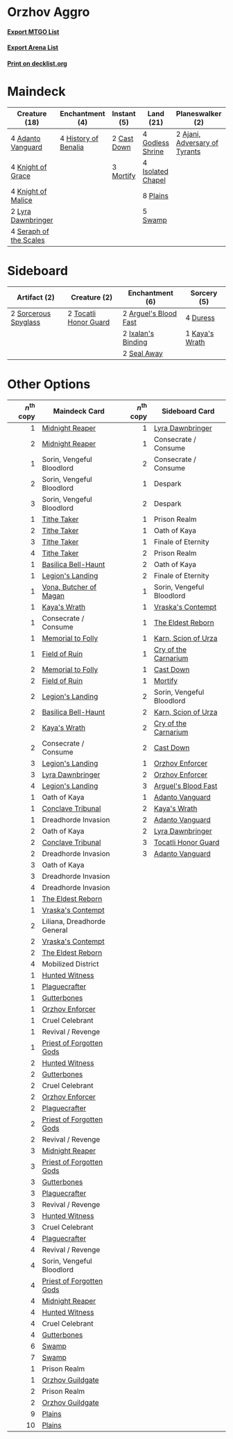 # Orzhov Aggro

#### [Export MTGO List](../collection/Orzhov%20Aggro/Orzhov%20Aggro.txt)
#### [Export Arena List](../collection/Orzhov%20Aggro/Orzhov%20Aggro_arena.txt)
#### [Print on decklist.org](http://decklist.org/?deckmain=4%09Adanto%20Vanguard%0A2%09Ajani,%20Adversary%20of%20Tyrants%0A2%09Cast%20Down%0A2%09Duress%0A4%09Gideon%20Blackblade%0A4%09Godless%20Shrine%0A4%09History%20of%20Benalia%0A4%09Isolated%20Chapel%0A4%09Knight%20of%20Grace%0A4%09Knight%20of%20Malice%0A1%09Liliana,%20Dreadhorde%20General%0A2%09Lyra%20Dawnbringer%0A3%09Mobilized%20District%0A3%09Mortify%0A8%09Plains%0A4%09Seraph%20of%20the%20Scales%0A5%09Swamp&deckside=2%09Arguel's%20Blood%20Fast%0A4%09Duress%0A2%09Ixalan's%20Binding%0A1%09Kaya's%20Wrath%0A2%09Seal%20Away%0A2%09Sorcerous%20Spyglass%0A2%09Tocatli%20Honor%20Guard)
# Maindeck

|                                          Creature (18)                                          |                                        Enchantment (4)                                        |                                     Instant (5)                                      |                                         Land (21)                                          |                                            Planeswalker (2)                                            |                                   Sorcery (2)                                    |         Unknown (8)         |
|-------------------------------------------------------------------------------------------------|-----------------------------------------------------------------------------------------------|--------------------------------------------------------------------------------------|--------------------------------------------------------------------------------------------|--------------------------------------------------------------------------------------------------------|----------------------------------------------------------------------------------|-----------------------------|
|4 [Adanto Vanguard](http://gatherer.wizards.com/Pages/Card/Details.aspx?multiverseid=435152)     |4 [History of Benalia](http://gatherer.wizards.com/Pages/Card/Details.aspx?multiverseid=442909)|2 [Cast Down](http://gatherer.wizards.com/Pages/Card/Details.aspx?multiverseid=442969)|4 [Godless Shrine](http://gatherer.wizards.com/Pages/Card/Details.aspx?multiverseid=405099) |2 [Ajani, Adversary of Tyrants](http://gatherer.wizards.com/Pages/Card/Details.aspx?multiverseid=447139)|2 [Duress](http://gatherer.wizards.com/Pages/Card/Details.aspx?multiverseid=14557)|4 Gideon Blackblade          |
|4 [Knight of Grace](http://gatherer.wizards.com/Pages/Card/Details.aspx?multiverseid=442911)     |                                                                                               |3 [Mortify](http://gatherer.wizards.com/Pages/Card/Details.aspx?multiverseid=420829)  |4 [Isolated Chapel](http://gatherer.wizards.com/Pages/Card/Details.aspx?multiverseid=443129)|                                                                                                        |                                                                                  |1 Liliana, Dreadhorde General|
|4 [Knight of Malice](http://gatherer.wizards.com/Pages/Card/Details.aspx?multiverseid=442985)    |                                                                                               |                                                                                      |8 [Plains](http://gatherer.wizards.com/Pages/Card/Details.aspx?multiverseid=439856)         |                                                                                                        |                                                                                  |3 Mobilized District         |
|2 [Lyra Dawnbringer](http://gatherer.wizards.com/Pages/Card/Details.aspx?multiverseid=442914)    |                                                                                               |                                                                                      |5 [Swamp](http://gatherer.wizards.com/Pages/Card/Details.aspx?multiverseid=439858)          |                                                                                                        |                                                                                  |                             |
|4 [Seraph of the Scales](http://gatherer.wizards.com/Pages/Card/Details.aspx?multiverseid=457349)|                                                                                               |                                                                                      |                                                                                            |                                                                                                        |                                                                                  |                             |


# Sideboard

|                                         Artifact (2)                                          |                                          Creature (2)                                          |                                        Enchantment (6)                                         |                                       Sorcery (5)                                       |
|-----------------------------------------------------------------------------------------------|------------------------------------------------------------------------------------------------|------------------------------------------------------------------------------------------------|-----------------------------------------------------------------------------------------|
|2 [Sorcerous Spyglass](http://gatherer.wizards.com/Pages/Card/Details.aspx?multiverseid=435407)|2 [Tocatli Honor Guard](http://gatherer.wizards.com/Pages/Card/Details.aspx?multiverseid=435194)|2 [Arguel's Blood Fast](http://gatherer.wizards.com/Pages/Card/Details.aspx?multiverseid=439316)|4 [Duress](http://gatherer.wizards.com/Pages/Card/Details.aspx?multiverseid=14557)       |
|                                                                                               |                                                                                                |2 [Ixalan's Binding](http://gatherer.wizards.com/Pages/Card/Details.aspx?multiverseid=435168)   |1 [Kaya's Wrath](http://gatherer.wizards.com/Pages/Card/Details.aspx?multiverseid=457331)|
|                                                                                               |                                                                                                |2 [Seal Away](http://gatherer.wizards.com/Pages/Card/Details.aspx?multiverseid=442919)          |                                                                                         |


# Other Options

|*n*<sup>th</sup> copy|                                           Maindeck Card                                           |*n*<sup>th</sup> copy|                                        Sideboard Card                                         |
|--------------------:|---------------------------------------------------------------------------------------------------|--------------------:|-----------------------------------------------------------------------------------------------|
|                    1|[Midnight Reaper](http://gatherer.wizards.com/Pages/Card/Details.aspx?multiverseid=452827)         |                    1|[Lyra Dawnbringer](http://gatherer.wizards.com/Pages/Card/Details.aspx?multiverseid=442914)    |
|                    2|[Midnight Reaper](http://gatherer.wizards.com/Pages/Card/Details.aspx?multiverseid=452827)         |                    1|Consecrate / Consume                                                                           |
|                    1|Sorin, Vengeful Bloodlord                                                                          |                    2|Consecrate / Consume                                                                           |
|                    2|Sorin, Vengeful Bloodlord                                                                          |                    1|Despark                                                                                        |
|                    3|Sorin, Vengeful Bloodlord                                                                          |                    2|Despark                                                                                        |
|                    1|[Tithe Taker](http://gatherer.wizards.com/Pages/Card/Details.aspx?multiverseid=457171)             |                    1|Prison Realm                                                                                   |
|                    2|[Tithe Taker](http://gatherer.wizards.com/Pages/Card/Details.aspx?multiverseid=457171)             |                    1|Oath of Kaya                                                                                   |
|                    3|[Tithe Taker](http://gatherer.wizards.com/Pages/Card/Details.aspx?multiverseid=457171)             |                    1|Finale of Eternity                                                                             |
|                    4|[Tithe Taker](http://gatherer.wizards.com/Pages/Card/Details.aspx?multiverseid=457171)             |                    2|Prison Realm                                                                                   |
|                    1|[Basilica Bell-Haunt](http://gatherer.wizards.com/Pages/Card/Details.aspx?multiverseid=457300)     |                    2|Oath of Kaya                                                                                   |
|                    1|[Legion's Landing](http://gatherer.wizards.com/Pages/Card/Details.aspx?multiverseid=435173)        |                    2|Finale of Eternity                                                                             |
|                    1|[Vona, Butcher of Magan](http://gatherer.wizards.com/Pages/Card/Details.aspx?multiverseid=435387)  |                    1|Sorin, Vengeful Bloodlord                                                                      |
|                    1|[Kaya's Wrath](http://gatherer.wizards.com/Pages/Card/Details.aspx?multiverseid=457331)            |                    1|[Vraska's Contempt](http://gatherer.wizards.com/Pages/Card/Details.aspx?multiverseid=435283)   |
|                    1|Consecrate / Consume                                                                               |                    1|[The Eldest Reborn](http://gatherer.wizards.com/Pages/Card/Details.aspx?multiverseid=442978)   |
|                    1|[Memorial to Folly](http://gatherer.wizards.com/Pages/Card/Details.aspx?multiverseid=443130)       |                    1|[Karn, Scion of Urza](http://gatherer.wizards.com/Pages/Card/Details.aspx?multiverseid=442889) |
|                    1|[Field of Ruin](http://gatherer.wizards.com/Pages/Card/Details.aspx?multiverseid=435415)           |                    1|[Cry of the Carnarium](http://gatherer.wizards.com/Pages/Card/Details.aspx?multiverseid=457214)|
|                    2|[Memorial to Folly](http://gatherer.wizards.com/Pages/Card/Details.aspx?multiverseid=443130)       |                    1|[Cast Down](http://gatherer.wizards.com/Pages/Card/Details.aspx?multiverseid=442969)           |
|                    2|[Field of Ruin](http://gatherer.wizards.com/Pages/Card/Details.aspx?multiverseid=435415)           |                    1|[Mortify](http://gatherer.wizards.com/Pages/Card/Details.aspx?multiverseid=420829)             |
|                    2|[Legion's Landing](http://gatherer.wizards.com/Pages/Card/Details.aspx?multiverseid=435173)        |                    2|Sorin, Vengeful Bloodlord                                                                      |
|                    2|[Basilica Bell-Haunt](http://gatherer.wizards.com/Pages/Card/Details.aspx?multiverseid=457300)     |                    2|[Karn, Scion of Urza](http://gatherer.wizards.com/Pages/Card/Details.aspx?multiverseid=442889) |
|                    2|[Kaya's Wrath](http://gatherer.wizards.com/Pages/Card/Details.aspx?multiverseid=457331)            |                    2|[Cry of the Carnarium](http://gatherer.wizards.com/Pages/Card/Details.aspx?multiverseid=457214)|
|                    2|Consecrate / Consume                                                                               |                    2|[Cast Down](http://gatherer.wizards.com/Pages/Card/Details.aspx?multiverseid=442969)           |
|                    3|[Legion's Landing](http://gatherer.wizards.com/Pages/Card/Details.aspx?multiverseid=435173)        |                    1|[Orzhov Enforcer](http://gatherer.wizards.com/Pages/Card/Details.aspx?multiverseid=457223)     |
|                    3|[Lyra Dawnbringer](http://gatherer.wizards.com/Pages/Card/Details.aspx?multiverseid=442914)        |                    2|[Orzhov Enforcer](http://gatherer.wizards.com/Pages/Card/Details.aspx?multiverseid=457223)     |
|                    4|[Legion's Landing](http://gatherer.wizards.com/Pages/Card/Details.aspx?multiverseid=435173)        |                    3|[Arguel's Blood Fast](http://gatherer.wizards.com/Pages/Card/Details.aspx?multiverseid=439316) |
|                    1|Oath of Kaya                                                                                       |                    1|[Adanto Vanguard](http://gatherer.wizards.com/Pages/Card/Details.aspx?multiverseid=435152)     |
|                    1|[Conclave Tribunal](http://gatherer.wizards.com/Pages/Card/Details.aspx?multiverseid=452756)       |                    2|[Kaya's Wrath](http://gatherer.wizards.com/Pages/Card/Details.aspx?multiverseid=457331)        |
|                    1|Dreadhorde Invasion                                                                                |                    2|[Adanto Vanguard](http://gatherer.wizards.com/Pages/Card/Details.aspx?multiverseid=435152)     |
|                    2|Oath of Kaya                                                                                       |                    2|[Lyra Dawnbringer](http://gatherer.wizards.com/Pages/Card/Details.aspx?multiverseid=442914)    |
|                    2|[Conclave Tribunal](http://gatherer.wizards.com/Pages/Card/Details.aspx?multiverseid=452756)       |                    3|[Tocatli Honor Guard](http://gatherer.wizards.com/Pages/Card/Details.aspx?multiverseid=435194) |
|                    2|Dreadhorde Invasion                                                                                |                    3|[Adanto Vanguard](http://gatherer.wizards.com/Pages/Card/Details.aspx?multiverseid=435152)     |
|                    3|Oath of Kaya                                                                                       |                     |                                                                                               |
|                    3|Dreadhorde Invasion                                                                                |                     |                                                                                               |
|                    4|Dreadhorde Invasion                                                                                |                     |                                                                                               |
|                    1|[The Eldest Reborn](http://gatherer.wizards.com/Pages/Card/Details.aspx?multiverseid=442978)       |                     |                                                                                               |
|                    1|[Vraska's Contempt](http://gatherer.wizards.com/Pages/Card/Details.aspx?multiverseid=435283)       |                     |                                                                                               |
|                    2|Liliana, Dreadhorde General                                                                        |                     |                                                                                               |
|                    2|[Vraska's Contempt](http://gatherer.wizards.com/Pages/Card/Details.aspx?multiverseid=435283)       |                     |                                                                                               |
|                    2|[The Eldest Reborn](http://gatherer.wizards.com/Pages/Card/Details.aspx?multiverseid=442978)       |                     |                                                                                               |
|                    4|Mobilized District                                                                                 |                     |                                                                                               |
|                    1|[Hunted Witness](http://gatherer.wizards.com/Pages/Card/Details.aspx?multiverseid=452765)          |                     |                                                                                               |
|                    1|[Plaguecrafter](http://gatherer.wizards.com/Pages/Card/Details.aspx?multiverseid=452832)           |                     |                                                                                               |
|                    1|[Gutterbones](http://gatherer.wizards.com/Pages/Card/Details.aspx?multiverseid=457220)             |                     |                                                                                               |
|                    1|[Orzhov Enforcer](http://gatherer.wizards.com/Pages/Card/Details.aspx?multiverseid=457223)         |                     |                                                                                               |
|                    1|Cruel Celebrant                                                                                    |                     |                                                                                               |
|                    1|Revival / Revenge                                                                                  |                     |                                                                                               |
|                    1|[Priest of Forgotten Gods](http://gatherer.wizards.com/Pages/Card/Details.aspx?multiverseid=457227)|                     |                                                                                               |
|                    2|[Hunted Witness](http://gatherer.wizards.com/Pages/Card/Details.aspx?multiverseid=452765)          |                     |                                                                                               |
|                    2|[Gutterbones](http://gatherer.wizards.com/Pages/Card/Details.aspx?multiverseid=457220)             |                     |                                                                                               |
|                    2|Cruel Celebrant                                                                                    |                     |                                                                                               |
|                    2|[Orzhov Enforcer](http://gatherer.wizards.com/Pages/Card/Details.aspx?multiverseid=457223)         |                     |                                                                                               |
|                    2|[Plaguecrafter](http://gatherer.wizards.com/Pages/Card/Details.aspx?multiverseid=452832)           |                     |                                                                                               |
|                    2|[Priest of Forgotten Gods](http://gatherer.wizards.com/Pages/Card/Details.aspx?multiverseid=457227)|                     |                                                                                               |
|                    2|Revival / Revenge                                                                                  |                     |                                                                                               |
|                    3|[Midnight Reaper](http://gatherer.wizards.com/Pages/Card/Details.aspx?multiverseid=452827)         |                     |                                                                                               |
|                    3|[Priest of Forgotten Gods](http://gatherer.wizards.com/Pages/Card/Details.aspx?multiverseid=457227)|                     |                                                                                               |
|                    3|[Gutterbones](http://gatherer.wizards.com/Pages/Card/Details.aspx?multiverseid=457220)             |                     |                                                                                               |
|                    3|[Plaguecrafter](http://gatherer.wizards.com/Pages/Card/Details.aspx?multiverseid=452832)           |                     |                                                                                               |
|                    3|Revival / Revenge                                                                                  |                     |                                                                                               |
|                    3|[Hunted Witness](http://gatherer.wizards.com/Pages/Card/Details.aspx?multiverseid=452765)          |                     |                                                                                               |
|                    3|Cruel Celebrant                                                                                    |                     |                                                                                               |
|                    4|[Plaguecrafter](http://gatherer.wizards.com/Pages/Card/Details.aspx?multiverseid=452832)           |                     |                                                                                               |
|                    4|Revival / Revenge                                                                                  |                     |                                                                                               |
|                    4|Sorin, Vengeful Bloodlord                                                                          |                     |                                                                                               |
|                    4|[Priest of Forgotten Gods](http://gatherer.wizards.com/Pages/Card/Details.aspx?multiverseid=457227)|                     |                                                                                               |
|                    4|[Midnight Reaper](http://gatherer.wizards.com/Pages/Card/Details.aspx?multiverseid=452827)         |                     |                                                                                               |
|                    4|[Hunted Witness](http://gatherer.wizards.com/Pages/Card/Details.aspx?multiverseid=452765)          |                     |                                                                                               |
|                    4|Cruel Celebrant                                                                                    |                     |                                                                                               |
|                    4|[Gutterbones](http://gatherer.wizards.com/Pages/Card/Details.aspx?multiverseid=457220)             |                     |                                                                                               |
|                    6|[Swamp](http://gatherer.wizards.com/Pages/Card/Details.aspx?multiverseid=439858)                   |                     |                                                                                               |
|                    7|[Swamp](http://gatherer.wizards.com/Pages/Card/Details.aspx?multiverseid=439858)                   |                     |                                                                                               |
|                    1|Prison Realm                                                                                       |                     |                                                                                               |
|                    1|[Orzhov Guildgate](http://gatherer.wizards.com/Pages/Card/Details.aspx?multiverseid=376443)        |                     |                                                                                               |
|                    2|Prison Realm                                                                                       |                     |                                                                                               |
|                    2|[Orzhov Guildgate](http://gatherer.wizards.com/Pages/Card/Details.aspx?multiverseid=376443)        |                     |                                                                                               |
|                    9|[Plains](http://gatherer.wizards.com/Pages/Card/Details.aspx?multiverseid=439856)                  |                     |                                                                                               |
|                   10|[Plains](http://gatherer.wizards.com/Pages/Card/Details.aspx?multiverseid=439856)                  |                     |                                                                                               |

